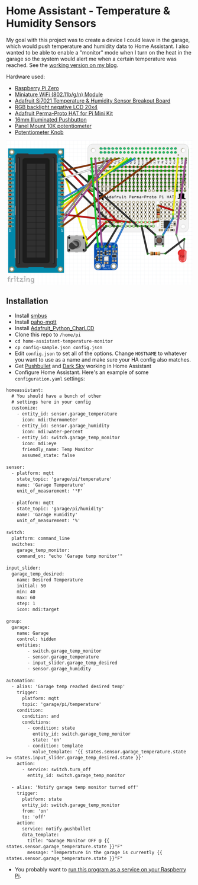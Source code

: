 # Home Assistant - Temperature & Humidity Sensors
My goal with this project was to create a device I could leave in the garage, which would push temperature and humidity data to Home Assistant. I also wanted to be able to enable a "monitor" mode when I turn on the heat in the garage so the system would alert me when a certain temperature was reached. See the [working version on my blog](https://nickmomrik.com/2017/01/13/garage-temperature-sensor-monitor/).

Hardware used:
* [Raspberry Pi Zero](https://www.adafruit.com/products/2885)
* [Miniature WiFi (802.11b/g/n) Module](https://www.adafruit.com/products/814)
* [Adafruit Si7021 Temperature & Humidity Sensor Breakout Board](https://www.adafruit.com/product/3251)
* [RGB backlight negative LCD 20x4](https://www.adafruit.com/products/498)
* [Adafruit Perma-Proto HAT for Pi Mini Kit](https://www.adafruit.com/products/2310)
* [16mm Illuminated Pushbutton](https://www.adafruit.com/products/1477)
* [Panel Mount 10K potentiometer](https://www.adafruit.com/products/562)
* [Potentiometer Knob](https://www.adafruit.com/products/2048)

![Home Assistant Temperature Monitor Fritzing](./home-assistant-temperature-monitor-fritzing.png?raw=true "Home Assistant Temperature Monitor Fritzing")

## Installation

* Install [smbus](https://pypi.python.org/pypi/smbus-cffi/0.5.1)
* Install [paho-mqtt](https://pypi.python.org/pypi/paho-mqtt)
* Install [Adafruit_Python_CharLCD](https://github.com/adafruit/Adafruit_Python_CharLCD)
* Clone this repo to `/home/pi`
* `cd home-assistant-temperature-monitor`
* `cp config-sample.json config.json`
* Edit `config.json` to set all of the options. Change `HOSTNAME` to whatever you want to use as a name and make sure your HA config also matches.
* Get [Pushbullet](https://home-assistant.io/components/notify.pushbullet/) and [Dark Sky](https://home-assistant.io/components/sensor.darksky/) working in Home Assistant
* Configure Home Assistant. Here's an example of some `configuration.yaml` settings:

```
homeassistant:
  # You should have a bunch of other
  # settings here in your config
  customize:
    - entity_id: sensor.garage_temperature
      icon: mdi:thermometer
    - entity_id: sensor.garage_humidity
      icon: mdi:water-percent
	- entity_id: switch.garage_temp_monitor
	  icon: mdi:eye
	  friendly_name: Temp Monitor
	  assumed_state: false

sensor:
  - platform: mqtt
    state_topic: 'garage/pi/temperature'
    name: 'Garage Temperature'
    unit_of_measurement: '°F'

  - platform: mqtt
    state_topic: 'garage/pi/humidity'
    name: 'Garage Humidity'
    unit_of_measurement: '%'

switch:
  platform: command_line
  switches:
    garage_temp_monitor:
    command_on: "echo 'Garage temp monitor'"

input_slider:
  garage_temp_desired:
    name: Desired Temperature
    initial: 50
    min: 40
    max: 60
    step: 1
    icon: mdi:target

group:
  garage:
    name: Garage
    control: hidden
    entities:
        - switch.garage_temp_monitor
        - sensor.garage_temperature
        - input_slider.garage_temp_desired
        - sensor.garage_humidity

automation:
  - alias: 'Garage temp reached desired temp'
    trigger:
      platform: mqtt
      topic: 'garage/pi/temperature'
    condition:
      condition: and
      conditions:
        - condition: state
          entity_id: switch.garage_temp_monitor
          state: 'on'
        - condition: template
          value_template: '{{ states.sensor.garage_temperature.state >= states.input_slider.garage_temp_desired.state }}'
    action:
      - service: switch.turn_off
        entity_id: switch.garage_temp_monitor

  - alias: 'Notify garage temp monitor turned off'
    trigger:
      platform: state
      entity_id: switch.garage_temp_monitor
      from: 'on'
      to: 'off'
    action:
      service: notify.pushbullet
      data_template:
        title: "Garage Monitor OFF @ {{ states.sensor.garage_temperature.state }}°F"
        message: "Temperature in the garage is currently {{ states.sensor.garage_temperature.state }}°F"

```
* You probably want to [run this program as a service on your Raspberry Pi](http://www.diegoacuna.me/how-to-run-a-script-as-a-service-in-raspberry-pi-raspbian-jessie/).
